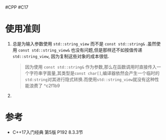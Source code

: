 #CPP 
#C17

# 使用准则
1. 总是为输入参数使用 `std::string_view` 而不是 `const std::string&` .虽然使用 `const std::string_view&` 也没有问题,但是那样还不如按值传递 `std::string_view`, 因为复制这些对象的成本很低.
	>因为使用 `const std::string&` 作为参数,那么在函数调用时直接传入一个字符串字面量,其类型是`const char[]`,编译器依然会产生一个临时的`std:string`对其进行隐式转换.而使用`std::string_view`就没有这种性能浪费了
 ^c2f1b9
2.

# 参考
- C++17入门经典 第5版 P192 8.3.3节 